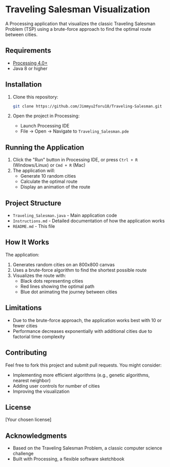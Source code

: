 # Traveling Salesman Visualization

A Processing application that visualizes the classic Traveling Salesman Problem (TSP) using a brute-force approach to find the optimal route between cities.

## Requirements
- [Processing 4.0+](https://processing.org/download)
- Java 8 or higher

## Installation

1. Clone this repository: 
    ```bash
    git clone https://github.com/Jimmyu2foru18/Traveling-Salesman.git
    ```

2. Open the project in Processing:
   - Launch Processing IDE
   - File -> Open -> Navigate to `Traveling_Salesman.pde`

## Running the Application

1. Click the "Run" button in Processing IDE, or press `Ctrl + R` (Windows/Linux) or `Cmd + R` (Mac)
2. The application will:
   - Generate 10 random cities
   - Calculate the optimal route
   - Display an animation of the route

## Project Structure

- `Traveling_Salesman.java` - Main application code
- `Instructions.md` - Detailed documentation of how the application works
- `README.md` - This file

## How It Works

The application:
1. Generates random cities on an 800x800 canvas
2. Uses a brute-force algorithm to find the shortest possible route
3. Visualizes the route with:
   - Black dots representing cities
   - Red lines showing the optimal path
   - Blue dot animating the journey between cities

## Limitations

- Due to the brute-force approach, the application works best with 10 or fewer cities
- Performance decreases exponentially with additional cities due to factorial time complexity

## Contributing

Feel free to fork this project and submit pull requests. You might consider:
- Implementing more efficient algorithms (e.g., genetic algorithms, nearest neighbor)
- Adding user controls for number of cities
- Improving the visualization

## License

[Your chosen license]

## Acknowledgments

- Based on the Traveling Salesman Problem, a classic computer science challenge
- Built with Processing, a flexible software sketchbook
